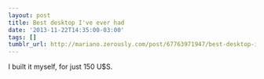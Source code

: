 ```yaml
---
layout: post
title: Best desktop I've ever had
date: '2013-11-22T14:35:00-03:00'
tags: []
tumblr_url: http://mariano.zerously.com/post/67763971947/best-desktop-ive-ever-had
---
```

I built it myself, for just 150 U$S.

